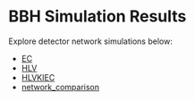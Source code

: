 # BBH Simulation Results

Explore detector network simulations below:

- [EC](ec.md)
- [HLV](hlv.md)
- [HLVKIEC](hlvkiec.md)
- [network_comparison](network_comparison.md)

